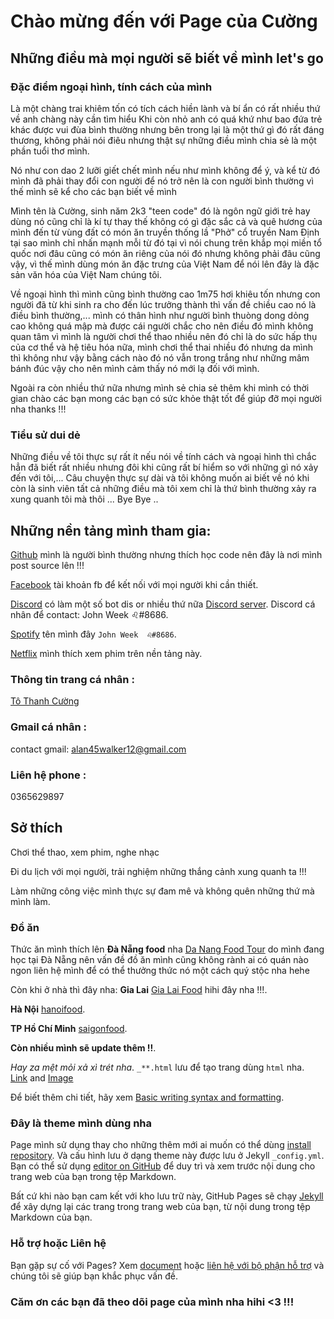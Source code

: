 # Chào mừng đến với Page của Cường 

## Những điều mà mọi người sẽ biết về mình let's go
                                               
### Đặc điểm ngoại hình, tính cách của mình 
Là một chàng trai khiêm tốn có tích cách hiền lành và bí ẩn có rất nhiều thứ về anh chàng này cần tìm hiểu 
Khi còn nhỏ anh có quá khứ như bao đứa trẻ khác được vui đùa bình thường nhưng bên trong lại là một thứ gì đó rất đáng thương, không phải nói điêu nhưng thật sự những điều mình chia sẻ là một phần tuổi thơ mình.

Nó như con dao 2 lưỡi giết chết mình nếu như mình không để ý, và kể từ đó mình đã phải thay đổi con người để nó trở nên là con người bình thường vì thế mình sẽ kể cho các bạn biết về mình

Mình tên là Cường, sinh năm 2k3 "teen code" đó là ngôn ngữ giới trẻ hay dùng nó cũng chỉ là kí tự thay thế không có gì đặc sắc cả và quê hương của mình đến từ vùng đất có món ăn truyền thống lầ "Phở" cổ truyền Nam Định tại sao mình chỉ nhấn mạnh mỗi từ đó tại vì nói chung trên khắp  mọi miền tổ quốc nơi đâu cũng có món ăn riêng của nói đó nhưng không phải đâu cũng vậy, vì thế mình dùng món ăn đặc trưng của Việt Nam để nói lên đây là đặc sản văn hóa của Việt Nam chúng tôi.

Về ngoại hình thì mình cũng bình thường cao 1m75 hơi khiêu tốn nhưng con người đã từ khi sinh ra cho đến lúc trưởng thành thì vấn đề chiều cao nó là điều bình thường,... mình có thân hình như người bình thuòng dong dỏng cao không quá mập mà được cái người chắc cho nên điều đó mình không quan tâm vì mình là người chơi thể thao nhiều nên đó chỉ là do sức hấp thụ của cơ thể và hệ tiêu hóa nữa, mình chơi thể thai nhiều đó nhưng da mình thì không như vậy bằng cách nào đó nó vẫn trong trắng như những mâm bánh đúc vậy cho nên mình cảm thấy nó mới lạ đối với mình.

Ngoài ra còn nhiều thứ nữa nhưng mình sẻ chia sẻ thêm khi mình có thời gian chào các bạn mong các bạn có sức khỏe thật tốt để giúp đỡ mọi người nha thanks !!!

### Tiểu sử dui dẻ
Những điều về tôi thực sự rất ít nếu nói về tính cách và ngoại hình thì chắc hẳn đã biết rất nhiều nhưng đôi khi cũng rất bí hiểm so với những gì nó xảy đến với tôi,... Câu chuyện thực sự dài và tôi không muốn ai biết về nó khi còn là sinh viên tất cả những điều mà tôi xem chỉ là thứ bình thường xảy ra xung quanh tôi mà thôi ... Bye Bye .. 
## Những nền tảng mình tham gia: 
[Github](https://github.com/) mình là người bình thường nhưng thích học code nên đây là nơi mình post source lên !!!

 [Facebook](https://www.facebook.com/) tài khoản fb để kết nối với mọi người khi cần thiết. 
         
   [Discord](https://discord.com/) có làm một số bot dis or nhiều thứ nữa [Discord server](https://discord.gg/7W9sSYYfcm).
                                Discord cá nhân để contact: John Week  ♌#8686.
                             
   [Spotify](https://spotify.com/) tên mình đây `John Week  ♌#8686`.
                                         
   [Netflix](https://www.netflix.com/) mình thích xem phim trên nền tảng này. 
### Thông tin trang cá nhân :
[Tô Thanh Cường](https://www.facebook.com/batmi.bimat.543)
### Gmail cá nhân :
contact gmail: alan45walker12@gmail.com
### Liên hệ phone :
0365629897
## Sở thích
Chơi thể thao, xem phim, nghe nhạc 

Đi du lịch với mọi người, trải nghiệm những thắng cảnh xung quanh ta !!!

Làm những công việc mình thực sự đam mê và không quên những thứ mà mình làm.
### Đồ ăn 
Thức ăn mình thích lên **Đà Nẵng food** nha [Da Nang Food Tour](https://danangfoodtour.com/) do mình đang học tại Đà Nẵng nên vấn đề đồ ăn mình cũng không rành ai có quán nào ngon liên hệ mình để có thể thưởng thức nó một cách quý stộc nha hehe 

Còn khi ở nhà thì đây nha:
**Gia Lai** [Gia Lai Food](https://gialaifood.com/) hihi đây nha !!!.

**Hà Nội** [hanoifood](http://www.hanoifood.online/).

**TP Hồ Chí Minh** [saigonfood](https://sgfoods.com.vn/).

**Còn nhiều mình sẽ update thêm !!**. 

_Hay za mệt mỏi xả xì trét nha_. 
`_**.html` lưu để tạo trang dùng `html` nha.  
[Link](https://tse2.mm.bing.net/th?id=OIP.hBdwTT143d8_Zp1x9-pregHaE8&pid=Api&P=0&w=265&h=176) and [Image](https://www.facebook.com/photo/?fbid=1105559669932721&set=a.101256343696397)

Để biết thêm chi tiết, hãy xem [Basic writing syntax and formatting](https://docs.github.com/en/github/writing-on-github/getting-started-with-writing-and-formatting-on-github/basic-writing-and-formatting-syntax).
### Đây là theme mình dùng nha 

Page mình sử dụng thay cho những thêm mới ai muốn có thể dùng [install repository](https://github.com/81CuongVn/81-1/settings/pages). Và cấu hình lưu ở dạng theme này được lưu ở Jekyll `_config.yml`.
Bạn có thể sử dụng [editor on GitHub](https://github.com/81CuongVn/81-1/edit/main/docs/index.md) để duy trì và xem trước nội dung cho trang web của bạn trong tệp Markdown.

Bất cứ khi nào bạn cam kết với kho lưu trữ này, GitHub Pages sẽ chạy [Jekyll](https://jekyllrb.com/) để xây dựng lại các trang trong trang web của bạn, từ nội dung trong tệp Markdown của bạn.

### Hỗ trợ hoặc Liên hệ
Bạn gặp sự cố với Pages? Xem [document](https://docs.github.com/categories/github-pages-basics/) hoặc [liên hệ với bộ phận hỗ trợ](https://support.github.com/contact) và chúng tôi sẽ giúp bạn khắc phục vấn đề.
### Căm ơn các bạn đã theo dõi page của mình nha hihi <3 !!!
